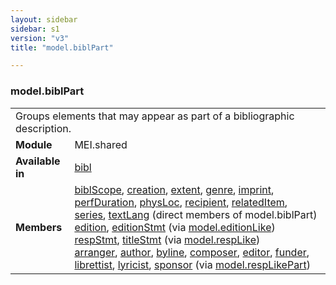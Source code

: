 ```yaml
---
layout: sidebar
sidebar: s1
version: "v3"
title: "model.biblPart"

---
```


<div class="classSpec model">
   <h3 id="model.biblPart">model.biblPart</h3>
   <table class="wovenodd">
      <tr>
         <td colspan="2" class="wovenodd-col2">Groups elements that may appear as part of a bibliographic description.</td>
      </tr>
      <tr>
         <td class="wovenodd-col1">
            <strong>Module</strong>
         </td>
         <td class="wovenodd-col2">MEI.shared</td>
      </tr>
      <tr>
         <td class="wovenodd-col1">
            <strong>Available in</strong>
         </td>
         <td class="wovenodd-col2">
            <div class="parent">
               <div>
                  <a class="link_odd_elementSpec" href="/{{ page.version }}/elements/bibl.html">bibl</a>
               </div>
            </div>
         </td>
      </tr>
      <tr>
         <td class="wovenodd-col1">
            <strong>Members</strong>
         </td>
         <td class="wovenodd-col2">
            <div class="parent">
               <div>
                  <a class="link_odd_elementSpec" href="/{{ page.version }}/elements/biblScope.html">biblScope</a>, 
                  <a class="link_odd_elementSpec" href="/{{ page.version }}/elements/creation.html">creation</a>, 
                  <a class="link_odd_elementSpec" href="/{{ page.version }}/elements/extent.html">extent</a>, 
                  <a class="link_odd_elementSpec" href="/{{ page.version }}/elements/genre.html">genre</a>, 
                  <a class="link_odd_elementSpec" href="/{{ page.version }}/elements/imprint.html">imprint</a>, 
                  <a class="link_odd_elementSpec" href="/{{ page.version }}/elements/perfDuration.html">perfDuration</a>, 
                  <a class="link_odd_elementSpec" href="/{{ page.version }}/elements/physLoc.html">physLoc</a>, 
                  <a class="link_odd_elementSpec" href="/{{ page.version }}/elements/recipient.html">recipient</a>, 
                  <a class="link_odd_elementSpec" href="/{{ page.version }}/elements/relatedItem.html">relatedItem</a>, 
                  <a class="link_odd_elementSpec" href="/{{ page.version }}/elements/series.html">series</a>, 
                  <a class="link_odd_elementSpec" href="/{{ page.version }}/elements/textLang.html">textLang</a> (direct members of model.biblPart)
               </div>
               <div>
                  <a class="link_odd_elementSpec" href="/{{ page.version }}/model-classes/edition.html">edition</a>, 
                  <a class="link_odd_elementSpec" href="/{{ page.version }}/model-classes/editionStmt.html">editionStmt</a>
                  <span> (via 
                     <a class="link_odd_classSpec" href="/{{ page.version }}/model-classes/model.editionLike.html">model.editionLike</a>)
                  </span>
               </div>
               <div>
                  <a class="link_odd_elementSpec" href="/{{ page.version }}/model-classes/respStmt.html">respStmt</a>, 
                  <a class="link_odd_elementSpec" href="/{{ page.version }}/model-classes/titleStmt.html">titleStmt</a>
                  <span> (via 
                     <a class="link_odd_classSpec" href="/{{ page.version }}/model-classes/model.respLike.html">model.respLike</a>)
                  </span>
               </div>
               <div>
                  <a class="link_odd_elementSpec" href="/{{ page.version }}/model-classes/arranger.html">arranger</a>, 
                  <a class="link_odd_elementSpec" href="/{{ page.version }}/model-classes/author.html">author</a>, 
                  <a class="link_odd_elementSpec" href="/{{ page.version }}/model-classes/byline.html">byline</a>, 
                  <a class="link_odd_elementSpec" href="/{{ page.version }}/model-classes/composer.html">composer</a>, 
                  <a class="link_odd_elementSpec" href="/{{ page.version }}/model-classes/editor.html">editor</a>, 
                  <a class="link_odd_elementSpec" href="/{{ page.version }}/model-classes/funder.html">funder</a>, 
                  <a class="link_odd_elementSpec" href="/{{ page.version }}/model-classes/librettist.html">librettist</a>, 
                  <a class="link_odd_elementSpec" href="/{{ page.version }}/model-classes/lyricist.html">lyricist</a>, 
                  <a class="link_odd_elementSpec" href="/{{ page.version }}/model-classes/sponsor.html">sponsor</a>
                  <span> (via 
                     <a class="link_odd_classSpec" href="/{{ page.version }}/model-classes/model.respLikePart.html">model.respLikePart</a>)
                  </span>
               </div>
            </div>
         </td>
      </tr>
   </table>
</div>